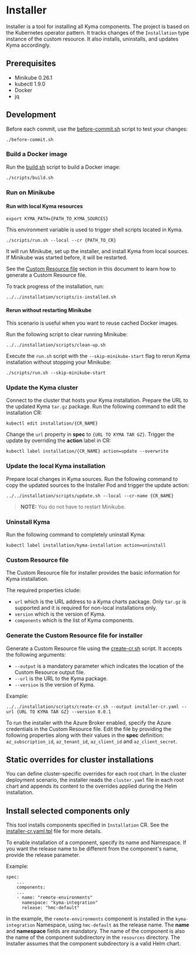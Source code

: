 # Installer

Installer is a tool for installing all Kyma components.
The project is based on the Kubernetes operator pattern. It tracks changes of the `Installation` type instance of the custom resource. It also installs, uninstalls, and updates Kyma accordingly.

## Prerequisites

- Minikube 0.26.1
- kubectl 1.9.0
- Docker
- jq

## Development

Before each commit, use the [before-commit.sh](./before-commit.sh) script to test your changes:
```
./before-commit.sh
```

### Build a Docker image

Run the [build.sh](./scripts/build.sh) script to build a Docker image:

```
./scripts/build.sh
```

### Run on Minikube

#### Run with local Kyma resources
```
export KYMA_PATH={PATH_TO_KYMA_SOURCES}
```
This environment variable is used to trigger shell scripts located in Kyma.
```
./scripts/run.sh --local --cr {PATH_TO_CR}
```

It will run Minikube, set up the installer, and install Kyma from local sources. If Minikube was started before, it will be restarted.

See the [Custom Resource file](#custom-resource-file) section in this document to learn how to generate a Custom Resource file.

To track progress of the installation, run:

```
../../installation/scripts/is-installed.sh
```

#### Rerun without restarting Minikube

This scenario is useful when you want to reuse cached Docker images.

Run the following script to clear running Minikube:
```
../../installation/scripts/clean-up.sh
```

Execute the `run.sh` script with the `--skip-minikube-start` flag to rerun Kyma installation without stopping your Minikube:
```
./scripts/run.sh --skip-minikube-start
```

### Update the Kyma cluster

Connect to the cluster that hosts your Kyma installation. Prepare the URL to the updated Kyma `tar.gz` package. Run the following command to edit the installation CR:
```
kubectl edit installation/{CR_NAME}
```
Change the `url` property in **spec** to `{URL TO KYMA TAR GZ}`. Trigger the update by overriding the **action** label in CR:
```
kubectl label installation/{CR_NAME} action=update --overwrite
```

### Update the local Kyma installation

Prepare local changes in Kyma sources. Run the following command to copy the updated sources to the Installer Pod and trigger the update action:
```
../../installation/scripts/update.sh --local --cr-name {CR_NAME}
```

> **NOTE:** You do not have to restart Minikube.

### Uninstall Kyma

Run the following command to completely uninstall Kyma:
```
kubectl label installation/kyma-installation action=uninstall
```

### Custom Resource file

The Custom Resource file for installer provides the basic information for Kyma installation.

The required properties iclude:

- `url` which is the URL address to a Kyma charts package. Only `tar.gz` is supported and it is required for non-local installations only.
- `version` which is the version of Kyma.
- `components` which is the list of Kyma components.


### Generate the Custom Resource file for installer

Generate a Custom Resource file using the [create-cr.sh](../../installation/scripts/create-cr.sh) script. It accepts the following arguments:

- `--output` is a mandatory parameter which indicates the location of the Custom Resource output file.
- `--url` is the URL to the Kyma package.
- `--version` is the version of Kyma.

Example:
```
../../installation/scripts/create-cr.sh --output installer-cr.yaml --url {URL TO KYMA TAR GZ} --version 0.0.1
```

To run the installer with the Azure Broker enabled, specify the Azure credentials in the Custom Resource file. Edit the file by providing the following properties along with their values in the **spec** definition: `az_subscription_id`, `az_tenant_id`, `az_client_id` and `az_client_secret`.

## Static overrides for cluster installations

You can define cluster-specific overrides for each root chart. In the cluster deployment scenario, the installer reads the `cluster.yaml` file in each root chart and appends its content to the overrides applied during the 
Helm installation.

## Install selected components only

This tool installs components specified in `Installation` CR. See the [installer-cr.yaml.tpl](../../installation/resources/installer-cr.yaml.tpl) file for more details. 

To enable installation of a component, specify its name and Namespace. If you want the release name to be different from the component's name, provide the release parameter.

Example:

```
spec:
    ...
    components:
    ...
    - name: "remote-environments"
      namespace: "kyma-integration"
      release: "hmc-default"
```

In the example, the `remote-environments` component is installed in the `kyma-integration` Namespace, using `hmc-default` as the release name. The **name** and **namespace** fields are mandatory. The name of the component is also the name of the component subdirectory in the `resources` directory. The Installer assumes that the component subdirectory is a valid Helm chart.
